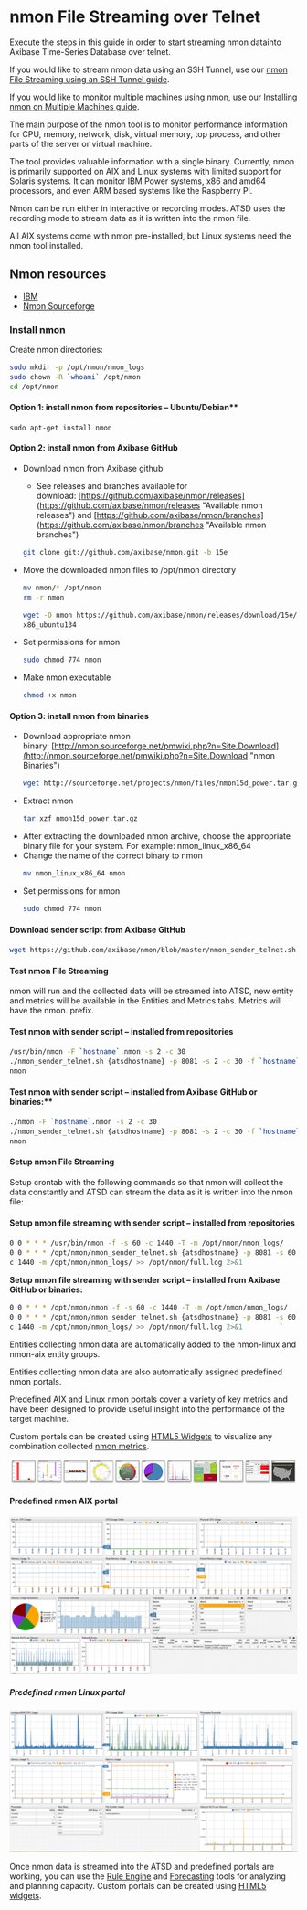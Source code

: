 nmon File Streaming over Telnet
===============================

Execute the steps in this guide in order to start streaming nmon datainto Axibase Time-Series Database over telnet.

If you would like to stream nmon data using an SSH Tunnel, use our [nmon File Streaming using an SSH Tunnel guide](http://axibase.com/products/axibase-time-series-database/writing-data/nmon/file-streaming/ "nmon File Streaming using an SSH Tunnel").

If you would like to monitor multiple machines using nmon, use our [Installing nmon on Multiple Machines guide](http://axibase.com/products/axibase-time-series-database/writing-data/nmon/nmon-on-multiple-machines/ "Installing nmon on multiple machines").

The main purpose of the nmon tool is to monitor performance information for CPU, memory, network, disk, virtual memory, top process, and other parts of the server or virtual machine.

The tool provides valuable information with a single binary. Currently, nmon is primarily supported on AIX and Linux systems with limited support for Solaris systems. It can monitor IBM Power systems, x86 and amd64 processors, and even ARM based systems like the Raspberry Pi.

Nmon can be run either in interactive or recording modes. ATSD uses the recording mode to stream data as it is written into the nmon file.

All AIX systems come with nmon pre-installed, but Linux systems need the nmon tool installed.

## Nmon resources

- [IBM](https://www.ibm.com/developerworks/aix/library/au-analyze_aix/)
- [Nmon Sourceforge](http://nmon.sourceforge.net/pmwiki.php?n=Main.HomePage)

### Install nmon

Create nmon directories:

```sh
sudo mkdir -p /opt/nmon/nmon_logs                 
sudo chown -R `whoami` /opt/nmon                  
cd /opt/nmon                                      
```

#### Option 1: install nmon from repositories – Ubuntu/Debian**

```
sudo apt-get install nmon                         
```

#### Option 2: install nmon from Axibase GitHub

 - Download nmon from Axibase github
    - See releases and branches available for download: [https://github.com/axibase/nmon/releases](https://github.com/axibase/nmon/releases "Available nmon releases") and [https://github.com/axibase/nmon/branches](https://github.com/axibase/nmon/branches "Available nmon branches")
    ```sh
    git clone git://github.com/axibase/nmon.git -b 15e
    ```

- Move the downloaded nmon files to /opt/nmon directory
    ```sh
    mv nmon/* /opt/nmon                               
    rm -r nmon                                        
    ```
    ```sh
    wget -O nmon https://github.com/axibase/nmon/releases/download/15e/nmon_ 
    x86_ubuntu134                                     
    ```

- Set permissions for nmon
    ```sh
    sudo chmod 774 nmon                               
    ```

- Make nmon executable
    ```sh
    chmod +x nmon                                     
    ```

#### Option 3: install nmon from binaries

- Download appropriate nmon binary: [http://nmon.sourceforge.net/pmwiki.php?n=Site.Download](http://nmon.sourceforge.net/pmwiki.php?n=Site.Download "nmon Binaries")
    ```sh
    wget http://sourceforge.net/projects/nmon/files/nmon15d_power.tar.gz     
    ```
- Extract nmon
    ```sh
    tar xzf nmon15d_power.tar.gz                      
    ```
- After extracting the downloaded nmon archive, choose the appropriate binary file for your system. For example: nmon\_linux\_x86\_64
- Change the name of the correct binary to nmon
    ```sh
    mv nmon_linux_x86_64 nmon                         
    ```
- Set permissions for nmon 
    ```sh
    sudo chmod 774 nmon                               
    ```

#### Download sender script from Axibase GitHub

```sh
wget https://github.com/axibase/nmon/blob/master/nmon_sender_telnet.sh   
```

#### Test nmon File Streaming

nmon will run and the collected data will be streamed into ATSD, new entity and metrics will be available in the Entities and Metrics tabs. Metrics will have the nmon. prefix.

#### Test nmon with sender script – installed from repositories 

```sh
/usr/bin/nmon -F `hostname`.nmon -s 2 -c 30       
./nmon_sender_telnet.sh {atsdhostname} -p 8081 -s 2 -c 30 -f `hostname`. 
nmon                                              
```

#### Test nmon with sender script – installed from Axibase GitHub or binaries:**

```sh
./nmon -F `hostname`.nmon -s 2 -c 30              
./nmon_sender_telnet.sh {atsdhostname} -p 8081 -s 2 -c 30 -f `hostname`. 
nmon
```                                              

#### Setup nmon File Streaming

Setup crontab with the following commands so that nmon will collect the data constantly and ATSD can stream the data as it is written into the nmon file:

#### Setup nmon file streaming with sender script – installed from repositories

```sh
0 0 * * * /usr/bin/nmon -f -s 60 -c 1440 -T -m /opt/nmon/nmon_logs/      
0 0 * * * /opt/nmon/nmon_sender_telnet.sh {atsdhostname} -p 8081 -s 60 - 
c 1440 -m /opt/nmon/nmon_logs/ >> /opt/nmon/full.log 2>&1                
```

**Setup nmon file streaming with sender script – installed from Axibase
GitHub or binaries:**

```sh
0 0 * * * /opt/nmon/nmon -f -s 60 -c 1440 -T -m /opt/nmon/nmon_logs/     
0 0 * * * /opt/nmon/nmon_sender_telnet.sh {atsdhostname} -p 8081 -s 60 - 
c 1440 -m /opt/nmon/nmon_logs/ >> /opt/nmon/full.log 2>&1         `
```


Entities collecting nmon data are automatically added to the nmon-linux and nmon-aix entity groups.

Entities collecting nmon data are also automatically assigned predefined nmon portals.

Predefined AIX and Linux nmon portals cover a variety of key metrics and have been designed to provide useful insight into the performance of the target machine.

Custom portals can be created using [HTML5 Widgets](http://axibase.com/products/axibase-time-series-database/visualization/ "Visualization") to visualize any combination collected [nmon metrics](http://axibase.com/products/axibase-time-series-database/writing-data/nmon/format/ "Format").

[![](resources/widget-bar-2.png "widget bar 2")](http://axibase.com/products/axibase-time-series-database/visualization/widgets/)

#### Predefined nmon AIX portal

![](resources/portal-4.png "portal 4")

##### Predefined nmon Linux portal

![](resources/nmon-linux-portal.png "nmon linux portal")

Once nmon data is streamed into the ATSD and predefined portals are working, you can use the [Rule Engine](http://axibase.com/products/axibase-time-series-database/rule-engine/ "Rule Engine") and
[Forecasting](http://axibase.com/products/axibase-time-series-database/forecasts/ "Forecasts") tools for analyzing and planning capacity. Custom portals can be created using [HTML5 widgets](http://axibase.com/products/axibase-time-series-database/visualization/ "Visualization").
